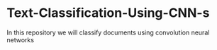 # Text-Classification-Using-CNN-s
In this repository we will classify documents using convolution neural networks
